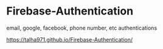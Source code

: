 # Firebase-Authentication
email, google, facebook, phone number, etc authentications 

 https://talha971.github.io/Firebase-Authentication/

